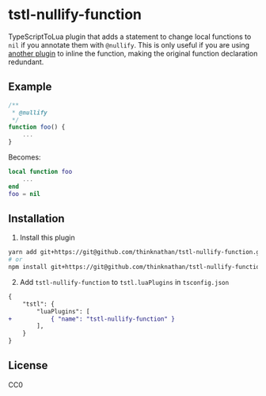 # tstl-nullify-function

TypeScriptToLua plugin that adds a statement to change local functions to `nil` if you annotate them with `@nullify`. This is only useful if you are using [another plugin](https://github.com/Cheatoid/TSTL-extensions/tree/main) to inline the function, making the original function declaration redundant.

## Example

```ts
/**
 * @nullify
 */
function foo() {
	...
}
```

Becomes:

```lua
local function foo
	...
end
foo = nil
```

## Installation

1. Install this plugin

```bash
yarn add git+https://git@github.com/thinknathan/tstl-nullify-function.git#^1.0.0 -D
# or
npm install git+https://git@github.com/thinknathan/tstl-nullify-function.git#^1.0.0 --save-dev
```

2. Add `tstl-nullify-function` to `tstl.luaPlugins` in `tsconfig.json`

```diff
{
	"tstl": {
		"luaPlugins": [
+			{ "name": "tstl-nullify-function" }
		],
	}
}
```

## License

CC0
